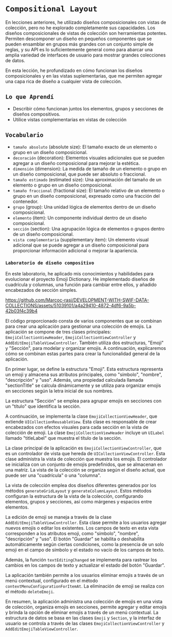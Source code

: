 # `Compositional Layout`

En lecciones anteriores, he utilizado diseños composicionales con vistas de colección, pero no he explorado completamente sus capacidades. Los diseños composicionales de vistas de colección son herramientas potentes. Permiten descomponer un diseño en pequeños componentes que se pueden ensamblar en grupos más grandes con un conjunto simple de reglas, y su API es lo suficientemente general como para abarcar una amplia variedad de interfaces de usuario para mostrar grandes colecciones de datos.

En esta lección, he profundizado en cómo funcionan los diseños composicionales y en las vistas suplementarias, que me permiten agregar una capa rica de diseño a cualquier vista de colección.

## `Lo que Aprendí`

- Describir cómo funcionan juntos los elementos, grupos y secciones de diseños compositivos.
- Utilice vistas complementarias en vistas de colección

## `Vocabulario`
- `tamaño absoluto` (absolute size): El tamaño exacto de un elemento o grupo en un diseño composicional.
- `decoración` (decoration): Elementos visuales adicionales que se pueden agregar a un diseño composicional para mejorar la estética.
- `dimensión` (dimension): La medida de tamaño de un elemento o grupo en un diseño composicional, que puede ser absoluto o fraccional.
- `tamaño estimado` (estimated size): Una aproximación del tamaño de un elemento o grupo en un diseño composicional.
- `tamaño fraccional` (fractional size): El tamaño relativo de un elemento o grupo en un diseño composicional, expresado como una fracción del contenedor.
- `grupo` (group): Una unidad lógica de elementos dentro de un diseño composicional.
- `elemento` (item): Un componente individual dentro de un diseño composicional.
- `sección` (section): Una agrupación lógica de elementos o grupos dentro de un diseño composicional.
- `vista complementaria` (supplementary item): Un elemento visual adicional que se puede agregar a un diseño composicional para proporcionar información adicional o mejorar la apariencia.

### `Laboratorio de diseño compositivo`

En este laboratorio, he aplicado mis conocimientos y habilidades para evolucionar el proyecto Emoji Dictionary. He implementado diseños de cuadrícula y columnas, una función para cambiar entre ellos, y añadido encabezados de sección simples.

https://github.com/Marcoc-rasi/DEVELOPMENT-WITH-SWIF-DATA-COLLECTIONS/assets/51039101/a4a29410-4872-4df6-9a5b-42b03f4c39b4

El código proporcionado consta de varios componentes que se combinan para crear una aplicación para gestionar una colección de emojis. La aplicación se compone de tres clases principales: `EmojiCollectionViewHeader`, `EmojiCollectionViewController` y `AddEditEmojiTableViewController`. También utiliza dos estructuras, "Emoji" y "Sección", para modelar y organizar emojis. A continuación, explicaremos cómo se combinan estas partes para crear la funcionalidad general de la aplicación.

En primer lugar, se define la estructura "Emoji". Esta estructura representa un emoji y almacena sus atributos principales, como "símbolo", "nombre", "descripción" y "uso". Además, una propiedad calculada llamada "sectionTitle" se calcula dinámicamente y se utiliza para organizar emojis en secciones según la letra inicial de sus nombres.

La estructura "Sección" se emplea para agrupar emojis en secciones con un "título" que identifica la sección.

A continuación, se implementa la clase `EmojiCollectionViewHeader`, que extiende `UICollectionReusableView`. Esta clase es responsable de crear encabezados con efectos visuales para cada sección en la vista de colección de emoji. La clase `EmojiCollectionViewHeader` incluye un `UILabel` llamado "titleLabel" que muestra el título de la sección.

La clase principal de la aplicación es `EmojiCollectionViewController`, que es un controlador de vista que hereda de `UICollectionViewController`. Esta clase administra la vista de colección que muestra los emojis. El controlador se inicializa con un conjunto de emojis predefinidos, que se almacenan en una matriz. La vista de la colección se organiza según el diseño actual, que puede ser una "cuadrícula" o una "columna".

La vista de colección emplea dos diseños diferentes generados por los métodos `generateGridLayout` y `generateColumnLayout`. Estos métodos configuran la estructura de la vista de la colección, configurando elementos, grupos y secciones, así como márgenes y espacios entre elementos.

La edición de emoji se maneja a través de la clase `AddEditEmojiTableViewController`. Esta clase permite a los usuarios agregar nuevos emojis o editar los existentes. Los campos de texto en esta vista corresponden a los atributos emoji, como "símbolo", "nombre", "descripción" y "uso". El botón "Guardar" se habilita o deshabilita automáticamente según ciertas condiciones, como la presencia de un solo emoji en el campo de símbolo y el estado no vacío de los campos de texto.

Además, la función `textEditingChanged` se implementa para rastrear los cambios en los campos de texto y actualizar el estado del botón "Guardar".

La aplicación también permite a los usuarios eliminar emojis a través de un menú contextual, configurado en el método `contextMenuConfigurationForItemAt`. La eliminación de emoji se realiza con el método `deleteEmoji`.

En resumen, la aplicación administra una colección de emojis en una vista de colección, organiza emojis en secciones, permite agregar y editar emojis y brinda la opción de eliminar emojis a través de un menú contextual. La estructura de datos se basa en las clases `Emoji` y `Section`, y la interfaz de usuario se controla a través de las clases `EmojiCollectionViewController` y `AddEditEmojiTableViewController`.

